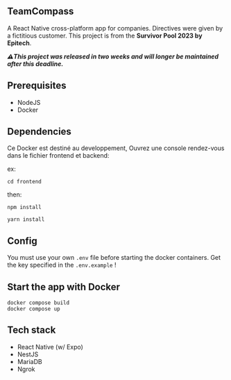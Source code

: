 ## TeamCompass

A React Native cross-platform app for companies. Directives were given by a fictitious customer. This project is from the **Survivor Pool 2023 by Epitech**.

***⚠️This project was released in two weeks and will longer be maintained after this deadline.***
## Prerequisites
- NodeJS
- Docker

## Dependencies
Ce Docker est destiné au developpement, Ouvrez une console rendez-vous dans le fichier frontend et backend:

ex:

    cd frontend

then:

    npm install

    yarn install

## Config

You must use your own `.env` file before starting the docker containers.
Get the key specified in the `.env.example` !

## Start the app with Docker

    docker compose build
    docker compose up

## Tech stack

- React Native (w/ Expo)
- NestJS
- MariaDB
- Ngrok


